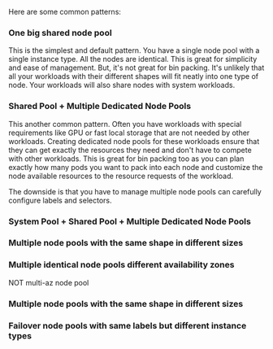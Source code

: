 Here are some common patterns:

### One big shared node pool

This is the simplest and default pattern. You have a single node pool with a single instance type.
All the nodes are identical. This is great for simplicity and ease of management. But, it's not
great for bin packing. It's unlikely that all your workloads with their different shapes will fit
neatly into one type of node. Your workloads will also share nodes with system workloads.

[](images/single-shared-node-pool.png)

### Shared Pool + Multiple Dedicated Node Pools

This another common pattern. Often you have workloads with special requirements like GPU or fast
local storage that are not needed by other workloads. Creating dedicated node pools for these
workloads ensure that they can get exactly the resources they need and don't have to compete with
other workloads. This is great for bin packing too as you can plan exactly how many pods you want to
pack into each node and customize the node available resources to the resource requests of the
workload.

The downside is that you have to manage multiple node pools can carefully configure labels and
selectors.


### System Pool + Shared Pool + Multiple Dedicated Node Pools

### Multiple node pools with the same shape in different sizes

### Multiple identical node pools different availability zones

NOT multi-az node pool

### Multiple node pools with the same shape in different sizes

### Failover node pools with same labels but different instance types
